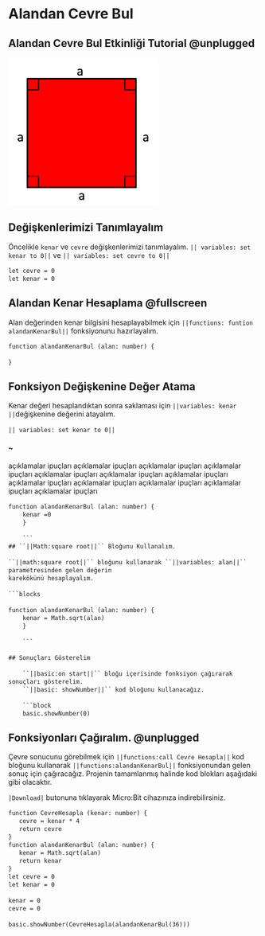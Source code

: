 # Alandan Cevre Bul

## Alandan Cevre Bul Etkinliği Tutorial @unplugged
![kareAlanı](https://raw.githubusercontent.com/umitugurlu/alandancevrereturn/master/kare.png)

## Değişkenlerimizi Tanımlayalım

Öncelikle ``kenar`` ve ``cevre`` değişkenlerimizi tanımlayalım. ``|| variables: set kenar to 0||`` ve 
``|| variables: set cevre to 0||``

```blocks 
let cevre = 0
let kenar = 0
```

## Alandan Kenar Hesaplama @fullscreen

Alan değerinden kenar bilgisini hesaplayabilmek için ``||functions: funtion alandanKenarBul||`` 
fonksiyonunu hazırlayalım.

```blocks
function alandanKenarBul (alan: number) {
   
}

```

## Fonksiyon Değişkenine Değer Atama

Kenar değeri hesaplandıktan sonra saklaması için ``||variables: kenar ||``değişkenine değerini atayalım.

``|| variables: set kenar to 0||``

#### ~ 

açıklamalar ipuçları açıklamalar ipuçları açıklamalar ipuçları açıklamalar ipuçları 
açıklamalar ipuçları açıklamalar ipuçları açıklamalar ipuçları açıklamalar ipuçları açıklamalar ipuçları 
açıklamalar ipuçları açıklamalar ipuçları açıklamalar ipuçları 

```blocks 
function alandanKenarBul (alan: number) {
    kenar =0
    }

    ```
## ``||Math:square root||`` Bloğunu Kullanalım.

``||math:square root||`` bloğunu kullanarak ``||variables: alan||`` parametresinden gelen değerin 
karekökünü hesaplayalım.

```blocks

function alandanKenarBul (alan: number) {
    kenar = Math.sqrt(alan)
    }

    ```

## Sonuçları Gösterelim

    ``||basic:on start||`` bloğu içerisinde fonksiyon çağırarak sonuçları gösterelim.
    ``||basic: showNumber||`` kod bloğunu kullanacağız.

    ```block
    basic.showNumber(0)

```

## Fonksiyonları Çağıralım. @unplugged

Çevre sonucunu görebilmek için ``||functions:call Cevre Hesapla||`` kod bloğunu kullanarak 
 ``||functions:alandanKenarBul||`` fonksiyonundan gelen sonuç için çağıracağız.
 Projenin tamamlanmış halinde kod blokları aşağıdaki gibi olacaktır.

 ``|Download|`` butonuna tıklayarak Micro:Bit cihazınıza indirebilirsiniz.

 ```blocks 
 function CevreHesapla (kenar: number) {
    cevre = kenar * 4
    return cevre
}
function alandanKenarBul (alan: number) {
    kenar = Math.sqrt(alan)
    return kenar
}
let cevre = 0
let kenar = 0

kenar = 0
cevre = 0

basic.showNumber(CevreHesapla(alandanKenarBul(36)))
```